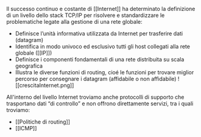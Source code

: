 Il successo continuo e costante di [[Internet]] ha determinato la definizione di un livello dello stack TCP/IP per risolvere e standardizzare le problematiche legate alla gestione di una rete globale:
- Definisce l’unità informativa utilizzata da Internet per trasferire dati (datagram)
- Identifica in modo univoco ed esclusivo tutti gli host collegati alla rete globale ([[IP]])
- Definisce i componenti fondamentali di una rete distribuita su scala geografica
- Illustra le diverse funzioni di routing, cioé le funzioni per trovare miglior percorso per consegnare i datagram (affidabile o non affidabile)
![[crescitaInternet.png]]

All'interno del livello Internet troviamo anche protocolli di supporto che trasportano dati “di controllo” e non offrono direttamente servizi, tra i quali troviamo:
- [[Politiche di routing]]
- [[ICMP]]





